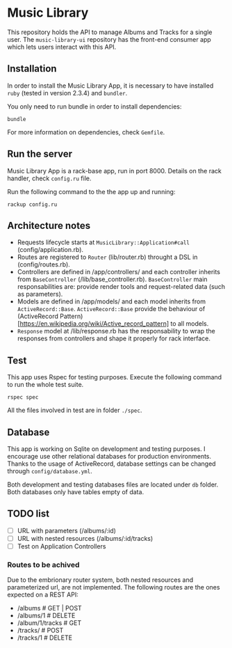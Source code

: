 # Music Library
This repository holds the API to manage Albums and Tracks for a single user.
The `music-library-ui` repository has the front-end consumer app which lets users interact with this API.

## Installation
In order to install the Music Library App, it is necessary to have installed `ruby` (tested in version 2.3.4)  and `bundler`.

You only need to run bundle in order to install dependencies:
```
bundle
```

For more information on dependencies, check `Gemfile`.

## Run the server

Music Library App is a rack-base app, run in port 8000.
Details on the rack handler, check `config.ru` file.

Run the following command to the the app up and running:
```
rackup config.ru
```

## Architecture notes

- Requests lifecycle starts at `MusicLibrary::Application#call` (config/application.rb).
- Routes are registered to `Router` (lib/router.rb) throught a DSL in (config/routes.rb).
- Controllers are defined in /app/controllers/ and each controller inherits from `BaseController` (/lib/base_controller.rb). `BaseController` main responsabilities are: provide render tools and request-related data (such as parameters).
- Models are defined in /app/models/ and each model inherits from `ActiveRecord::Base`. `ActiveRecord::Base` provide the behaviour of (ActiveRecord Pattern)[https://en.wikipedia.org/wiki/Active_record_pattern] to all models.
- `Response` model at /lib/response.rb has the responsability to wrap the responses from controllers and shape it properly for rack interface.

## Test
This app uses Rspec for testing purposes. Execute the following command to run the whole test suite.

```
rspec spec
```

All the files involved in test are in folder `./spec`.

## Database

This app is working on Sqlite on development and testing purposes. I encourage use other relational databases for production environments.
Thanks to the usage of ActiveRecord, database settings can be changed through `config/database.yml`.

Both development and testing databases files are located under `db` folder. Both databases only have tables empty of data.


## TODO list

- [ ] URL with parameters (/albums/:id)
- [ ] URL with nested resources (/albums/:id/tracks)
- [ ] Test on Application Controllers

### Routes to be achived
Due to the embrionary router system, both nested resources and parameterized url, are not implemented.
The following routes are the ones expected on a REST API:

* /albums # GET | POST
* /albums/1 # DELETE
* /album/1/tracks # GET
* /tracks/ # POST
* /tracks/1 # DELETE

